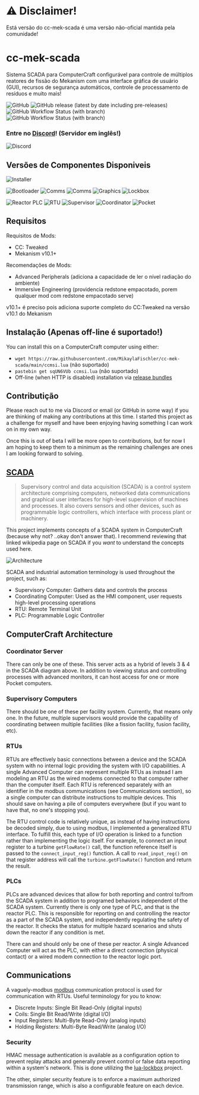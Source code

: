 # ⚠ Disclaimer!
Está versão do cc-mek-scada é uma versão não-oficial mantida pela comunidade! 

# cc-mek-scada
Sistema SCADA para ComputerCraft configurável para controle de múltiplos reatores de fissão do Mekanism com uma interface gráfica de usuário (GUI), recursos de segurança automáticos, controle de processamento de resíduos e muito mais!

![GitHub](https://img.shields.io/github/license/MikaylaFischler/cc-mek-scada)
![GitHub release (latest by date including pre-releases)](https://img.shields.io/github/v/release/MikaylaFischler/cc-mek-scada?include_prereleases)
![GitHub Workflow Status (with branch)](https://img.shields.io/github/actions/workflow/status/MikaylaFischler/cc-mek-scada/check.yml?branch=main&label=main)
![GitHub Workflow Status (with branch)](https://img.shields.io/github/actions/workflow/status/MikaylaFischler/cc-mek-scada/check.yml?branch=devel&label=devel)

### Entre no [Discord](https://discord.gg/R9NSCkhcwt)! (Servidor em inglês!)

![Discord](https://img.shields.io/discord/1129075839288496259?logo=Discord&logoColor=white&label=discord)

## Versões de Componentes Disponiveis

![Installer](https://img.shields.io/endpoint?url=https%3A%2F%2Fmikaylafischler.github.io%2Fcc-mek-scada%2Finstaller.json)


![Bootloader](https://img.shields.io/endpoint?url=https%3A%2F%2Fmikaylafischler.github.io%2Fcc-mek-scada%2Fbootloader.json)
![Comms](https://img.shields.io/endpoint?url=https%3A%2F%2Fmikaylafischler.github.io%2Fcc-mek-scada%2Fcommon.json)
![Comms](https://img.shields.io/endpoint?url=https%3A%2F%2Fmikaylafischler.github.io%2Fcc-mek-scada%2Fcomms.json)
![Graphics](https://img.shields.io/endpoint?url=https%3A%2F%2Fmikaylafischler.github.io%2Fcc-mek-scada%2Fgraphics.json)
![Lockbox](https://img.shields.io/endpoint?url=https%3A%2F%2Fmikaylafischler.github.io%2Fcc-mek-scada%2Flockbox.json)


![Reactor PLC](https://img.shields.io/endpoint?url=https%3A%2F%2Fmikaylafischler.github.io%2Fcc-mek-scada%2Freactor-plc.json)
![RTU](https://img.shields.io/endpoint?url=https%3A%2F%2Fmikaylafischler.github.io%2Fcc-mek-scada%2Frtu.json)
![Supervisor](https://img.shields.io/endpoint?url=https%3A%2F%2Fmikaylafischler.github.io%2Fcc-mek-scada%2Fsupervisor.json)
![Coordinator](https://img.shields.io/endpoint?url=https%3A%2F%2Fmikaylafischler.github.io%2Fcc-mek-scada%2Fcoordinator.json)
![Pocket](https://img.shields.io/endpoint?url=https%3A%2F%2Fmikaylafischler.github.io%2Fcc-mek-scada%2Fpocket.json)

## Requisitos

Requisitos de Mods:
- CC: Tweaked
- Mekanism v10.1+

Recomendações de Mods:
- Advanced Peripherals (adiciona a capacidade de ler o nível radiação do ambiente)
- Immersive Engineering (providencia redstone empacotado, porem qualquer mod com redstone empacotado serve)

v10.1+ é preciso pois adiciona suporte completo do CC:Tweaked na versão v10.1 do Mekanism

## Instalação (Apenas off-line é suportado!)

You can install this on a ComputerCraft computer using either:
* `wget https://raw.githubusercontent.com/MikaylaFischler/cc-mek-scada/main/ccmsi.lua` (não suportado)
* `pastebin get sqUN6VUb ccmsi.lua` (não suportado)
* Off-line (when HTTP is disabled) installation via [release bundles](https://github.com/MikaylaFischler/cc-mek-scada/wiki/Alternative-Installation-Strategies#release-bundles)

## Contributição

Please reach out to me via Discord or email (or GitHub in some way) if you are thinking of making any contributions at this time. I started this project as a challenge for myself and have been enjoying having something I can work on in my own way. 

Once this is out of beta I will be more open to contributions, but for now I am hoping to keep them to a minimum as the remaining challenges are ones I am looking forward to solving.

## [SCADA](https://en.wikipedia.org/wiki/SCADA)
> Supervisory control and data acquisition (SCADA) is a control system architecture comprising computers, networked data communications and graphical user interfaces for high-level supervision of machines and processes. It also covers sensors and other devices, such as programmable logic controllers, which interface with process plant or machinery.

This project implements concepts of a SCADA system in ComputerCraft (because why not? ..okay don't answer that). I recommend reviewing that linked wikipedia page on SCADA if you *want* to understand the concepts used here.

![Architecture](https://upload.wikimedia.org/wikipedia/commons/thumb/1/10/Functional_levels_of_a_Distributed_Control_System.svg/1000px-Functional_levels_of_a_Distributed_Control_System.svg.png)

SCADA and industrial automation terminology is used throughout the project, such as:
- Supervisory Computer: Gathers data and controls the process
- Coordinating Computer: Used as the HMI component, user requests high-level processing operations
- RTU: Remote Terminal Unit
- PLC: Programmable Logic Controller

## ComputerCraft Architecture

### Coordinator Server

There can only be one of these. This server acts as a hybrid of levels 3 & 4 in the SCADA diagram above. In addition to viewing status and controlling processes with advanced monitors, it can host access for one or more Pocket computers.

### Supervisory Computers

There should be one of these per facility system. Currently, that means only one. In the future, multiple supervisors would provide the capability of coordinating between multiple facilities (like a fission facility, fusion facility, etc).

### RTUs

RTUs are effectively basic connections between a device and the SCADA system with no internal logic providing the system with I/O capabilities. A single Advanced Computer can represent multiple RTUs as instead I am modeling an RTU as the wired modems connected to that computer rather than the computer itself. Each RTU is referenced separately with an identifier in the modbus communications (see Communications section), so a single computer can distribute instructions to multiple devices. This should save on having a pile of computers everywhere (but if you want to have that, no one's stopping you).

The RTU control code is relatively unique, as instead of having instructions be decoded simply, due to using modbus, I implemented a generalized RTU interface. To fulfill this, each type of I/O operation is linked to a function rather than implementing the logic itself. For example, to connect an input register to a turbine `getFlowRate()` call, the function reference itself is passed to the `connect_input_reg()` function. A call to `read_input_reg()` on that register address will call the `turbine.getFlowRate()` function and return the result.

### PLCs

PLCs are advanced devices that allow for both reporting and control to/from the SCADA system in addition to programed behaviors independent of the SCADA system. Currently there is only one type of PLC, and that is the reactor PLC. This is responsible for reporting on and controlling the reactor as a part of the SCADA system, and independently regulating the safety of the reactor. It checks the status for multiple hazard scenarios and shuts down the reactor if any condition is met.

There can and should only be one of these per reactor. A single Advanced Computer will act as the PLC, with either a direct connection (physical contact) or a wired modem connection to the reactor logic port.

## Communications

A vaguely-modbus [modbus](https://en.wikipedia.org/wiki/Modbus) communication protocol is used for communication with RTUs. Useful terminology for you to know:
- Discrete Inputs: Single Bit Read-Only (digital inputs)
- Coils: Single Bit Read/Write (digital I/O)
- Input Registers: Multi-Byte Read-Only (analog inputs)
- Holding Registers: Multi-Byte Read/Write (analog I/O)

### Security

HMAC message authentication is available as a configuration option to prevent replay attacks and generally prevent control or false data reporting within a system's network. This is done utilizing the [lua-lockbox](https://github.com/somesocks/lua-lockbox) project.

The other, simpler security feature is to enforce a maximum authorized transmission range, which is also a configurable feature on each device.
